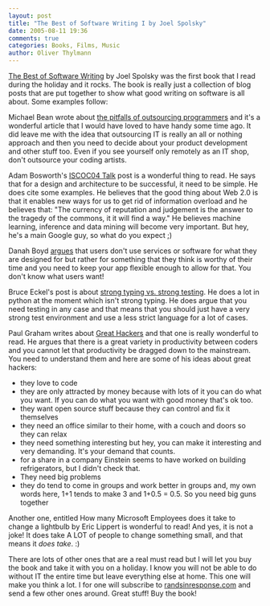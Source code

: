 ```yaml
---
layout: post
title: "The Best of Software Writing I by Joel Spolsky"
date: 2005-08-11 19:36
comments: true
categories: Books, Films, Music
author: Oliver Thylmann
---
```




[The Best of Software Writing](http://www.amazon.com/exec/obidos/ASIN/1590595009) by Joel Spolsky was the first book that I read during the holiday and it rocks. The book is really just a collection of blog posts that are put together to show what good writing on software is all about. Some examples follow:

Michael Bean wrote about [the pitfalls of outsourcing programmers](http://www.forio.com/outsourcing.htm) and it's a wonderful article that I would have loved to have handy some time ago. It did leave me with the idea that outsourcing IT is really an all or nothing approach and then you need to decide about your product development and other stuff too. Even if you see yourself only remotely as an IT shop, don't outsource your coding artists.

Adam Bosworth's [ISCOC04 Talk](http://www.adambosworth.net/archives/000031.html) post is a wonderful thing to read. He says that for a design and architecture to be successful, it need to be simple. He does cite some examples. He believes that the good thing about Web 2.0 is that it enables new ways for us to get rid of information overload and he believes that: &quot;The currency of reputation and judgement is the answer to the tragedy of the commons, it it will find a way.&quot; He believes machine learning, inference and data mining will become very important. But hey, he's a main Google guy, so what do you expect ;)

Danah Boyd [argues](http://www.danah.org/papers/Supernova2004.html) that users don't use services or software for what they are designed for but rather for something that  they think is worthy of their time and you need to keep your app flexible enough to allow for that. You don't know what users want!

Bruce Eckel's post is about [strong typing vs. strong testing](http://mindview.net/WebLog/log-0025). He does a lot in python at the moment which isn't strong typing. He does argue that you need testing in any case and that means that you should just have a very strong test environment and use a less strict language for a lot of cases.

Paul Graham writes about [Great Hackers](http://paulgraham.com/gh.html) and  that one is really wonderful to read. He argues that there is a great variety in productivity between coders and you cannot let that productivity be dragged down to the mainstream. You need to understand them and here are some of his ideas about great hackers:
- they love to code
- they are only attracted by money because with lots of it you can do what you want. If you can do what you want with good money that's ok too.
- they want open source stuff because they can control and fix it themselves
- they need an office similar to their home, with a couch and doors so they can relax
- they need something interesting but hey, you can make it interesting and very demanding. It's your demand that counts. 
- for a share in a company Einstein seems to have worked on building refrigerators, but I didn't check that.
- They need big problems
- they do tend to come in groups and work better in groups and, my own words here, 1+1 tends to make 3 and 1+0.5 = 0.5. So you need big guns together

Another one, entitled How many Microsoft Employees does it take to change a lightbulb by Eric Lippert is wonderful to read! And yes, it is not a joke! It does take A LOT of people to change something small, and that means it _does take_. :)

There are lots of other ones that are a real must read but I will let you buy the book and take it with you on a holiday. I know you will not be able to do without IT the entire time but leave everything else at home. This one will make you think a lot. I for one will subscribe to [randsinresponse.com](http://www.randsinresponse.com/) and send a few other ones around. Great stuff! Buy the book!


